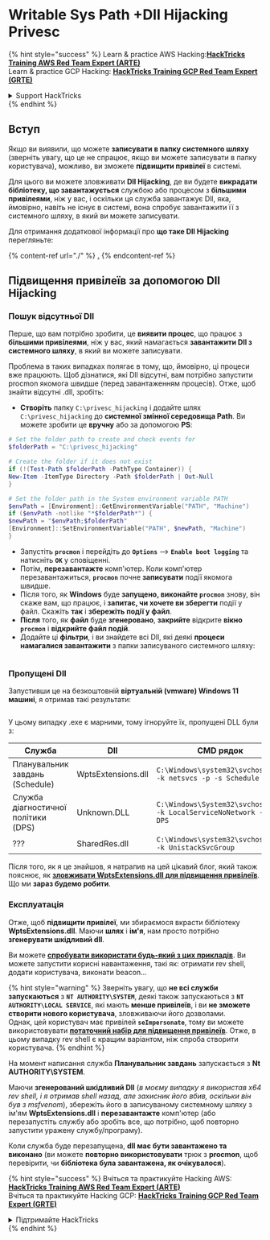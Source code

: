 # Writable Sys Path +Dll Hijacking Privesc

{% hint style="success" %}
Learn & practice AWS Hacking:<img src="/.gitbook/assets/arte.png" alt="" data-size="line">[**HackTricks Training AWS Red Team Expert (ARTE)**](https://training.hacktricks.xyz/courses/arte)<img src="/.gitbook/assets/arte.png" alt="" data-size="line">\
Learn & practice GCP Hacking: <img src="/.gitbook/assets/grte.png" alt="" data-size="line">[**HackTricks Training GCP Red Team Expert (GRTE)**<img src="/.gitbook/assets/grte.png" alt="" data-size="line">](https://training.hacktricks.xyz/courses/grte)

<details>

<summary>Support HackTricks</summary>

* Check the [**subscription plans**](https://github.com/sponsors/carlospolop)!
* **Join the** 💬 [**Discord group**](https://discord.gg/hRep4RUj7f) or the [**telegram group**](https://t.me/peass) or **follow** us on **Twitter** 🐦 [**@hacktricks\_live**](https://twitter.com/hacktricks\_live)**.**
* **Share hacking tricks by submitting PRs to the** [**HackTricks**](https://github.com/carlospolop/hacktricks) and [**HackTricks Cloud**](https://github.com/carlospolop/hacktricks-cloud) github repos.

</details>
{% endhint %}

## Вступ

Якщо ви виявили, що можете **записувати в папку системного шляху** (зверніть увагу, що це не спрацює, якщо ви можете записувати в папку користувача), можливо, ви зможете **підвищити привілеї** в системі.

Для цього ви можете зловживати **Dll Hijacking**, де ви будете **викрадати бібліотеку, що завантажується** службою або процесом з **більшими привілеями**, ніж у вас, і оскільки ця служба завантажує Dll, яка, ймовірно, навіть не існує в системі, вона спробує завантажити її з системного шляху, в який ви можете записувати.

Для отримання додаткової інформації про **що таке Dll Hijacking** перегляньте:

{% content-ref url="./" %}
[.](./)
{% endcontent-ref %}

## Підвищення привілеїв за допомогою Dll Hijacking

### Пошук відсутньої Dll

Перше, що вам потрібно зробити, це **виявити процес**, що працює з **більшими привілеями**, ніж у вас, який намагається **завантажити Dll з системного шляху**, в який ви можете записувати.

Проблема в таких випадках полягає в тому, що, ймовірно, ці процеси вже працюють. Щоб дізнатися, які Dll відсутні, вам потрібно запустити procmon якомога швидше (перед завантаженням процесів). Отже, щоб знайти відсутні .dll, зробіть:

* **Створіть** папку `C:\privesc_hijacking` і додайте шлях `C:\privesc_hijacking` до **системної змінної середовища Path**. Ви можете зробити це **вручну** або за допомогою **PS**:
```powershell
# Set the folder path to create and check events for
$folderPath = "C:\privesc_hijacking"

# Create the folder if it does not exist
if (!(Test-Path $folderPath -PathType Container)) {
New-Item -ItemType Directory -Path $folderPath | Out-Null
}

# Set the folder path in the System environment variable PATH
$envPath = [Environment]::GetEnvironmentVariable("PATH", "Machine")
if ($envPath -notlike "*$folderPath*") {
$newPath = "$envPath;$folderPath"
[Environment]::SetEnvironmentVariable("PATH", $newPath, "Machine")
}
```
* Запустіть **`procmon`** і перейдіть до **`Options`** --> **`Enable boot logging`** та натисніть **`OK`** у сповіщенні.
* Потім, **перезавантажте** комп'ютер. Коли комп'ютер перезавантажиться, **`procmon`** почне **записувати** події якомога швидше.
* Після того, як **Windows** буде **запущено, виконайте `procmon`** знову, він скаже вам, що працює, і **запитає, чи хочете ви зберегти** події у файл. Скажіть **так** і **збережіть події у файл**.
* **Після** того, як **файл** буде **згенеровано**, **закрийте** відкрите **вікно `procmon`** і **відкрийте файл подій**.
* Додайте ці **фільтри**, і ви знайдете всі Dll, які деякі **процеси намагалися завантажити** з папки записуваного системного шляху:

<figure><img src="../../../.gitbook/assets/image (945).png" alt=""><figcaption></figcaption></figure>

### Пропущені Dll

Запустивши це на безкоштовній **віртуальній (vmware) Windows 11 машині**, я отримав такі результати:

<figure><img src="../../../.gitbook/assets/image (607).png" alt=""><figcaption></figcaption></figure>

У цьому випадку .exe є марними, тому ігноруйте їх, пропущені DLL були з:

| Служба                         | Dll                | CMD рядок                                                             |
| ------------------------------- | ------------------ | -------------------------------------------------------------------- |
| Планувальник завдань (Schedule)       | WptsExtensions.dll | `C:\Windows\system32\svchost.exe -k netsvcs -p -s Schedule`          |
| Служба діагностичної політики (DPS) | Unknown.DLL        | `C:\Windows\System32\svchost.exe -k LocalServiceNoNetwork -p -s DPS` |
| ???                             | SharedRes.dll      | `C:\Windows\system32\svchost.exe -k UnistackSvcGroup`                |

Після того, як я це знайшов, я натрапив на цей цікавий блог, який також пояснює, як [**зловживати WptsExtensions.dll для підвищення привілеїв**](https://juggernaut-sec.com/dll-hijacking/#Windows\_10\_Phantom\_DLL\_Hijacking\_-\_WptsExtensionsdll). Що ми **зараз будемо робити**.

### Експлуатація

Отже, щоб **підвищити привілеї**, ми збираємося вкрасти бібліотеку **WptsExtensions.dll**. Маючи **шлях** і **ім'я**, нам просто потрібно **згенерувати шкідливий dll**.

Ви можете [**спробувати використати будь-який з цих прикладів**](./#creating-and-compiling-dlls). Ви можете запустити корисні навантаження, такі як: отримати rev shell, додати користувача, виконати beacon...

{% hint style="warning" %}
Зверніть увагу, що **не всі служби запускаються** з **`NT AUTHORITY\SYSTEM`**, деякі також запускаються з **`NT AUTHORITY\LOCAL SERVICE`**, які мають **менше привілеїв**, і ви **не зможете створити нового користувача**, зловживаючи його дозволами.\
Однак, цей користувач має привілей **`seImpersonate`**, тому ви можете використовувати [**потаточний набір для підвищення привілеїв**](../roguepotato-and-printspoofer.md). Отже, в цьому випадку rev shell є кращим варіантом, ніж спроба створити користувача.
{% endhint %}

На момент написання служба **Планувальник завдань** запускається з **Nt AUTHORITY\SYSTEM**.

Маючи **згенерований шкідливий Dll** (_в моєму випадку я використав x64 rev shell, і я отримав shell назад, але захисник його вбив, оскільки він був з msfvenom_), збережіть його в записуваному системному шляху з ім'ям **WptsExtensions.dll** і **перезавантажте** комп'ютер (або перезапустіть службу або зробіть все, що потрібно, щоб повторно запустити уражену службу/програму).

Коли служба буде перезапущена, **dll має бути завантажено та виконано** (ви можете **повторно використовувати** трюк з **procmon**, щоб перевірити, чи **бібліотека була завантажена, як очікувалося**).

{% hint style="success" %}
Вчіться та практикуйте Hacking AWS:<img src="/.gitbook/assets/arte.png" alt="" data-size="line">[**HackTricks Training AWS Red Team Expert (ARTE)**](https://training.hacktricks.xyz/courses/arte)<img src="/.gitbook/assets/arte.png" alt="" data-size="line">\
Вчіться та практикуйте Hacking GCP: <img src="/.gitbook/assets/grte.png" alt="" data-size="line">[**HackTricks Training GCP Red Team Expert (GRTE)**<img src="/.gitbook/assets/grte.png" alt="" data-size="line">](https://training.hacktricks.xyz/courses/grte)

<details>

<summary>Підтримайте HackTricks</summary>

* Перевірте [**плани підписки**](https://github.com/sponsors/carlospolop)!
* **Приєднуйтесь до** 💬 [**групи Discord**](https://discord.gg/hRep4RUj7f) або [**групи telegram**](https://t.me/peass) або **слідкуйте** за нами в **Twitter** 🐦 [**@hacktricks\_live**](https://twitter.com/hacktricks\_live)**.**
* **Діліться хакерськими трюками, надсилаючи PR до** [**HackTricks**](https://github.com/carlospolop/hacktricks) та [**HackTricks Cloud**](https://github.com/carlospolop/hacktricks-cloud) репозиторіїв на github.

</details>
{% endhint %}
